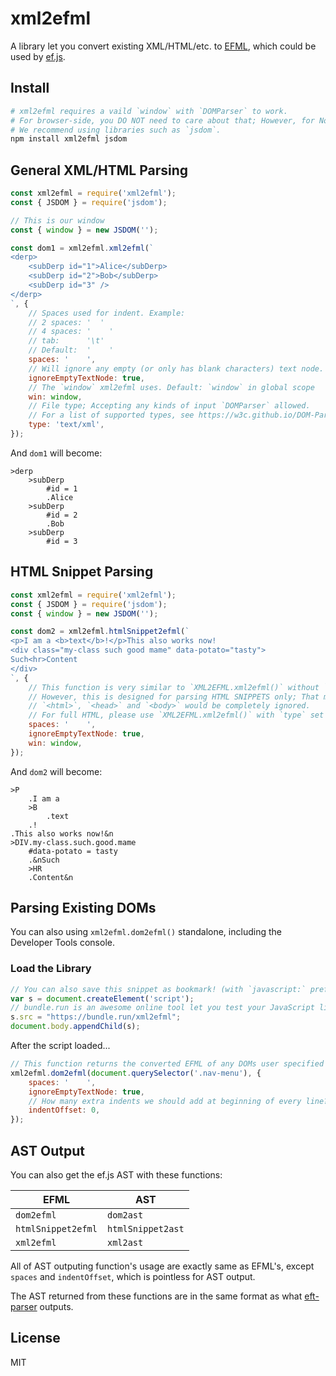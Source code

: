 # xml2efml

A library let you convert existing XML/HTML/etc. to [EFML](https://ef.js.org/#!guides/efml), which could be used by [ef.js](https://ef.js.org).

## Install

```bash
# xml2efml requires a vaild `window` with `DOMParser` to work.
# For browser-side, you DO NOT need to care about that; However, for Node.js, you need to.
# We recommend using libraries such as `jsdom`.
npm install xml2efml jsdom
```

## General XML/HTML Parsing

```javascript
const xml2efml = require('xml2efml');
const { JSDOM } = require('jsdom');

// This is our window
const { window } = new JSDOM('');

const dom1 = xml2efml.xml2efml(`
<derp>
    <subDerp id="1">Alice</subDerp>
    <subDerp id="2">Bob</subDerp>
    <subDerp id="3" />
</derp>
`, {
    // Spaces used for indent. Example:
    // 2 spaces: '  '
    // 4 spaces: '    '
    // tab:      '\t'
    // Default:  '    '
    spaces: '    ',
    // Will ignore any empty (or only has blank characters) text node. Default: true
    ignoreEmptyTextNode: true,
    // The `window` xml2efml uses. Default: `window` in global scope
    win: window,
    // File type; Accepting any kinds of input `DOMParser` allowed.
    // For a list of supported types, see https://w3c.github.io/DOM-Parsing/#the-domparser-interface
    type: 'text/xml',
});
```

And `dom1` will become:

```
>derp
    >subDerp
        #id = 1
        .Alice
    >subDerp
        #id = 2
        .Bob
    >subDerp
        #id = 3
```

## HTML Snippet Parsing

```javascript
const xml2efml = require('xml2efml');
const { JSDOM } = require('jsdom');
const { window } = new JSDOM('');

const dom2 = xml2efml.htmlSnippet2efml(`
<p>I am a <b>text</b>!</p>This also works now!
<div class="my-class such good mame" data-potato="tasty">
Such<hr>Content
</div>
`, {
    // This function is very similar to `XML2EFML.xml2efml()` without `type` argument;
    // However, this is designed for parsing HTML SNIPPETS only; That means if you input a full HTML,
    // `<html>`, `<head>` and `<body>` would be completely ignored.
    // For full HTML, please use `XML2EFML.xml2efml()` with `type` set to `text/html` instead.
    spaces: '    ',
    ignoreEmptyTextNode: true,
    win: window,
});
```

And `dom2` will become:

```
>P
    .I am a 
    >B
        .text
    .!
.This also works now!&n
>DIV.my-class.such.good.mame
    #data-potato = tasty
    .&nSuch
    >HR
    .Content&n
```

## Parsing Existing DOMs

You can also using `xml2efml.dom2efml()` standalone, including the Developer Tools console.

### Load the Library

```javascript
// You can also save this snippet as bookmark! (with `javascript:` prefix)
var s = document.createElement('script');
// bundle.run is an awesome online tool let you test your JavaScript libraries on the fly. Be sure check it out!
s.src = "https://bundle.run/xml2efml";
document.body.appendChild(s);
```

After the script loaded...

```javascript
// This function returns the converted EFML of any DOMs user specified
xml2efml.dom2efml(document.querySelector('.nav-menu'), {
    spaces: '    ',
    ignoreEmptyTextNode: true,
    // How many extra indents we should add at beginning of every line?
    indentOffset: 0,
});
```

## AST Output

You can also get the ef.js AST with these functions:

| EFML | AST |
| - | - |
| `dom2efml` | `dom2ast` |
| `htmlSnippet2efml` | `htmlSnippet2ast` |
| `xml2efml` | `xml2ast` |

All of AST outputing function's usage are exactly same as EFML's, except `spaces` and `indentOffset`, which is pointless for AST output.

The AST returned from these functions are in the same format as what [eft-parser](https://www.npmjs.com/package/eft-parser) outputs.

## License

MIT
